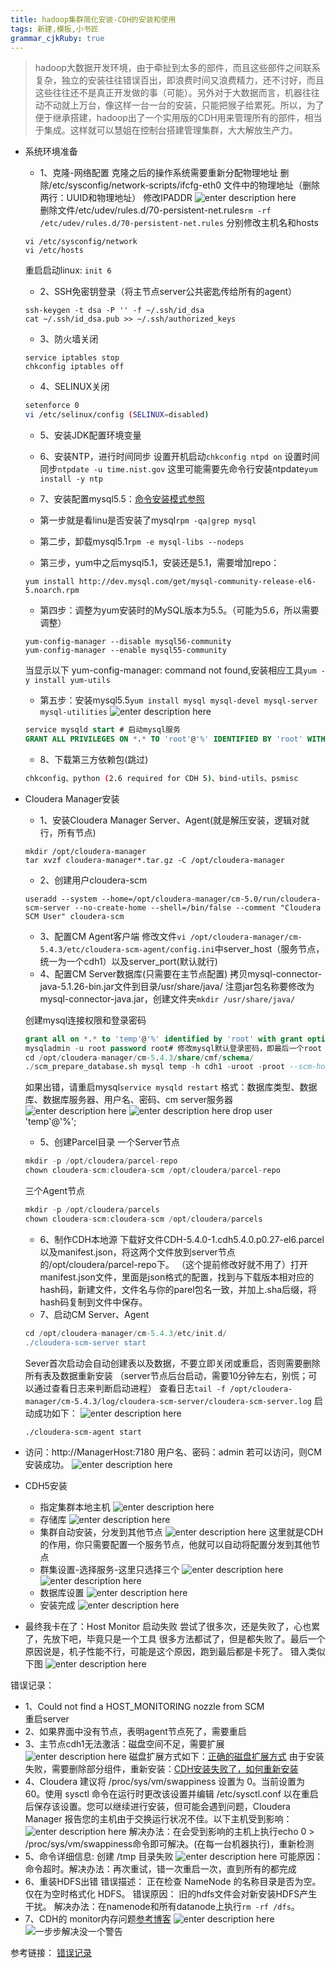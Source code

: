 ```yaml
---
title: hadoop集群简化安装-CDH的安装和使用
tags: 新建,模板,小书匠
grammar_cjkRuby: true
---
```

>hadoop大数据开发环境，由于牵扯到太多的部件，而且这些部件之间联系复杂，独立的安装往往错误百出，即浪费时间又浪费精力，还不讨好，而且这些往往还不是真正开发做的事（可能）。另外对于大数据而言，机器往往动不动就上万台，像这样一台一台的安装，只能把猴子给累死。所以，为了便于继承搭建，hadoop出了一个实用版的CDH用来管理所有的部件，相当于集成。这样就可以慧姐在控制台搭建管理集群，大大解放生产力。

* 系统环境准备
	* 1、克隆-网络配置
	克隆之后的操作系统需要重新分配物理地址
	删除/etc/sysconfig/network-scripts/ifcfg-eth0 文件中的物理地址（删除两行：UUID和物理地址）
	修改IPADDR
	![enter description here][1]	
	删除文件/etc/udev/rules.d/70-persistent-net.rules`rm -rf /etc/udev/rules.d/70-persistent-net.rules`
	分别修改主机名和hosts
	```
	vi /etc/sysconfig/network
	vi /etc/hosts
	```
	重启启动linux: `init 6`
	* 2、SSH免密钥登录（将主节点server公共密匙传给所有的agent）
	```
	ssh-keygen -t dsa -P '' -f ~/.ssh/id_dsa
	cat ~/.ssh/id_dsa.pub >> ~/.ssh/authorized_keys
	```
	* 3、防火墙关闭
	```
	service iptables stop
	chkconfig iptables off
	```
	* 4、SELINUX关闭
	``` bash
	setenforce 0
	vi /etc/selinux/config (SELINUX=disabled)
	```
	* 5、安装JDK配置环境变量
	* 6、安装NTP，进行时间同步
	设置开机启动`chkconfig ntpd on`
	设置时间同步`ntpdate -u time.nist.gov`
	这里可能需要先命令行安装ntpdate`yum install -y ntp`
	* 7、安装配置mysql5.5：[命令安装模式参照][2]
	
	* 第一步就是看linu是否安装了mysql`rpm -qa|grep mysql`
	* 第二步，卸载mysql5.1`rpm -e mysql-libs --nodeps`
	* 第三步，yum中之后mysql5.1，安装还是5.1，需要增加repo：
	```
	yum install http://dev.mysql.com/get/mysql-community-release-el6-5.noarch.rpm
	```
	* 第四步：调整为yum安装时的MySQL版本为5.5。（可能为5.6，所以需要调整）
	```
	yum-config-manager --disable mysql56-community
	yum-config-manager --enable mysql55-community
	```
	当显示以下 yum-config-manager: command not found,安装相应工具`yum -y install yum-utils`
	* 第五步：安装mysql5.5`yum install mysql mysql-devel mysql-server mysql-utilities`
	![enter description here][3]
	``` sql
	service mysqld start # 启动mysql服务
	GRANT ALL PRIVILEGES ON *.* TO 'root'@'%' IDENTIFIED BY 'root' WITH GRANT OPTION;
	```
	* 8、下载第三方依赖包(跳过)
	``` bash
	chkconfig、python (2.6 required for CDH 5)、bind-utils、psmisc
	```

* Cloudera Manager安装
	* 1、安装Cloudera Manager Server、Agent(就是解压安装，逻辑对就行，所有节点)
	``` vim
	mkdir /opt/cloudera-manager
	tar xvzf cloudera-manager*.tar.gz -C /opt/cloudera-manager
	```
	* 2、创建用户cloudera-scm
	``` dsconfig
	useradd --system --home=/opt/cloudera-manager/cm-5.0/run/cloudera-scm-server --no-create-home --shell=/bin/false --comment "Cloudera SCM User" cloudera-scm
	```
	* 3、配置CM Agent客户端
	修改文件`vi /opt/cloudera-manager/cm-5.4.3/etc/cloudera-scm-agent/config.ini`中server\_host（服务节点，统一为一个cdh1）以及server_port(默认就行)
	* 4、配置CM Server数据库(只需要在主节点配置)
	拷贝mysql-connector-java-5.1.26-bin.jar文件到目录/usr/share/java/
	注意jar包名称要修改为mysql-connector-java.jar，创建文件夹`mkdir /usr/share/java/`
	
	创建mysql连接权限和登录密码
	``` sql
	grant all on *.* to 'temp'@'%' identified by 'root' with grant option;
	mysqladmin -u root password root# 修改mysql默认登录密码，即最后一个root
	cd /opt/cloudera-manager/cm-5.4.3/share/cmf/schema/
	./scm_prepare_database.sh mysql temp -h cdh1 -uroot -proot --scm-host cdh1 scm scm scm
	```
	如果出错，请重启mysql`service mysqld restart`
	格式：数据库类型、数据库、数据库服务器、用户名、密码、cm server服务器
	![enter description here][4]
	![enter description here][5]
	drop user 'temp'@'%';
	* 5、创建Parcel目录
	一个Server节点
	``` groovy
	mkdir -p /opt/cloudera/parcel-repo
	chown cloudera-scm:cloudera-scm /opt/cloudera/parcel-repo
	```
	三个Agent节点
	``` groovy
	mkdir -p /opt/cloudera/parcels
	chown cloudera-scm:cloudera-scm /opt/cloudera/parcels
	```
	* 6、制作CDH本地源
	下载好文件CDH-5.4.0-1.cdh5.4.0.p0.27-el6.parcel以及manifest.json，将这两个文件放到server节点的/opt/cloudera/parcel-repo下。
	（这个提前修改好就不用了）打开manifest.json文件，里面是json格式的配置，找到与下载版本相对应的hash码，新建文件，文件名与你的parel包名一致，并加上.sha后缀，将hash码复制到文件中保存。
	* 7、启动CM Server、Agent
	``` groovy
	cd /opt/cloudera-manager/cm-5.4.3/etc/init.d/
	./cloudera-scm-server start
	```
	Sever首次启动会自动创建表以及数据，不要立即关闭或重启，否则需要删除所有表及数据重新安装
	（server节点后台启动，需要10分钟左右，别慌；可以通过查看日志来判断启动进程）
	查看日志`tail -f /opt/cloudera-manager/cm-5.4.3/log/cloudera-scm-server/cloudera-scm-server.log`
	启动成功如下：
	![enter description here][6]
	``` sqf
	./cloudera-scm-agent start
	```
* 访问：http://ManagerHost:7180
用户名、密码：admin
若可以访问，则CM安装成功。
![enter description here][7]

* CDH5安装
	* 指定集群本地主机
	![enter description here][8]
	* 存储库
	![enter description here][9]
	* 集群自动安装，分发到其他节点
	![enter description here][10]
	这里就是CDH的作用，你只需要配置一个服务节点，他就可以自动将配置分发到其他节点
	* 群集设置-选择服务-这里只选择三个
	![enter description here][11]
	![enter description here][12]
	* 数据库设置
	![enter description here][13]
	* 安装完成
	![enter description here][14]


* 最终我卡在了：Host Monitor 启动失败
尝试了很多次，还是失败了，心也累了，先放下吧，毕竟只是一个工具
很多方法都试了，但是都失败了。最后一个原因说是，机子性能不行，可能是这个原因，跑到最后都是卡死了。
错入类似下图
![enter description here][15]



错误记录：
* 1、Could not find a HOST_MONITORING nozzle from SCM  
重启server
* 2、如果界面中没有节点，表明agent节点死了，需要重启
* 3、主节点cdh1无法激活：磁盘空间不足，需要扩展
![enter description here][16]
磁盘扩展方式如下：[正确的磁盘扩展方式][17]
由于安装失败，需要删除部分组件，重新安装：[CDH安装失败了，如何重新安装][18]
* 4、Cloudera 建议将 /proc/sys/vm/swappiness 设置为 0。当前设置为 60。使用 sysctl 命令在运行时更改该设置并编辑 /etc/sysctl.conf 以在重启后保存该设置。您可以继续进行安装，但可能会遇到问题，Cloudera Manager 报告您的主机由于交换运行状况不佳。以下主机受到影响： 
![enter description here][19]
解决办法：在会受到影响的主机上执行echo 0 > /proc/sys/vm/swappiness命令即可解决。(在每一台机器执行)，重新检测
* 5、命令详细信息: 创建 /tmp 目录失败
![enter description here][20]
可能原因：命令超时。解决办法：再次重试，错一次重启一次，直到所有的都完成
* 6、重装HDFS出错
错误描述： 正在检查 NameNode 的名称目录是否为空。仅在为空时格式化 HDFS。
错误原因： 旧的hdfs文件会对新安装HDFS产生干扰。
解决办法：在namenode和所有datanode上执行`rm -rf /dfs`。
* 7、CDH的 monitor内存问题[参考博客][21]
![enter description here][22]
![一步步解决没一个警告][23]

参考链接：
[错误记录][24]


  [1]: http://osiy4s0ad.bkt.clouddn.com/soundblog/1526442284651.jpg
  [2]: https://yunjin-keji.com/install-mysql-55-on-centos
  [3]: http://osiy4s0ad.bkt.clouddn.com/soundblog/1526473174583.jpg
  [4]: http://osiy4s0ad.bkt.clouddn.com/soundblog/1526477399262.jpg
  [5]: http://osiy4s0ad.bkt.clouddn.com/soundblog/1526477389680.jpg
  [6]: http://osiy4s0ad.bkt.clouddn.com/soundblog/1526387379536.jpg
  [7]: http://osiy4s0ad.bkt.clouddn.com/soundblog/1526387420216.jpg
  [8]: http://osiy4s0ad.bkt.clouddn.com/soundblog/1526387667496.jpg
  [9]: http://osiy4s0ad.bkt.clouddn.com/soundblog/1526387828346.jpg
  [10]: http://osiy4s0ad.bkt.clouddn.com/soundblog/1526387914869.jpg
  [11]: http://osiy4s0ad.bkt.clouddn.com/soundblog/1526395166530.jpg
  [12]: http://osiy4s0ad.bkt.clouddn.com/soundblog/1526526608130.jpg
  [13]: http://osiy4s0ad.bkt.clouddn.com/soundblog/1526527030243.jpg
  [14]: http://osiy4s0ad.bkt.clouddn.com/soundblog/1526536612591.jpg
  [15]: http://osiy4s0ad.bkt.clouddn.com/soundblog/1526567811577.jpg
  [16]: http://osiy4s0ad.bkt.clouddn.com/soundblog/1526519067434.jpg
  [17]: https://my.oschina.net/u/876354/blog/967848
  [18]: http://www.cnblogs.com/ivictor/p/4846358.html
  [19]: http://osiy4s0ad.bkt.clouddn.com/soundblog/1526525865632.jpg
  [20]: http://osiy4s0ad.bkt.clouddn.com/soundblog/1526528519254.jpg
  [21]: https://blog.csdn.net/vbaspdelphi/article/details/53169241
  [22]: http://osiy4s0ad.bkt.clouddn.com/soundblog/1526545993434.jpg
  [23]: http://osiy4s0ad.bkt.clouddn.com/soundblog/1526546001962.jpg
  [24]: http://www.vicviz.com/loganalyser_install/
